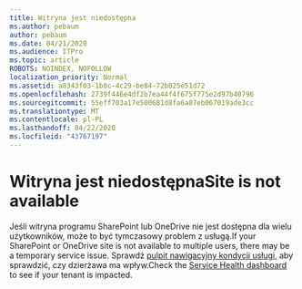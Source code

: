 ```yaml
---
title: Witryna jest niedostępna
ms.author: pebaum
author: pebaum
ms.date: 04/21/2020
ms.audience: ITPro
ms.topic: article
ROBOTS: NOINDEX, NOFOLLOW
localization_priority: Normal
ms.assetid: a8343f03-1b8c-4c29-be84-72b025e51d72
ms.openlocfilehash: 2739f446e4df2b7ea44f4f675f775e2d97b40796
ms.sourcegitcommit: 55eff703a17e500681d8fa6a87eb067019ade3cc
ms.translationtype: MT
ms.contentlocale: pl-PL
ms.lasthandoff: 04/22/2020
ms.locfileid: "43767197"
---
```

# <a name="site-is-not-available"></a><span data-ttu-id="c5b3a-102">Witryna jest niedostępna</span><span class="sxs-lookup"><span data-stu-id="c5b3a-102">Site is not available</span></span>

<span data-ttu-id="c5b3a-103">Jeśli witryna programu SharePoint lub OneDrive nie jest dostępna dla wielu użytkowników, może to być tymczasowy problem z usługą.</span><span class="sxs-lookup"><span data-stu-id="c5b3a-103">If your SharePoint or OneDrive site is not available to multiple users, there may be a temporary service issue.</span></span> <span data-ttu-id="c5b3a-104">Sprawdź [pulpit nawigacyjny kondycji usługi,](https://admin.microsoft.com/AdminPortal/Home#/servicehealth) aby sprawdzić, czy dzierżawa ma wpływ.</span><span class="sxs-lookup"><span data-stu-id="c5b3a-104">Check the [Service Health dashboard](https://admin.microsoft.com/AdminPortal/Home#/servicehealth) to see if your tenant is impacted.</span></span> 
  

